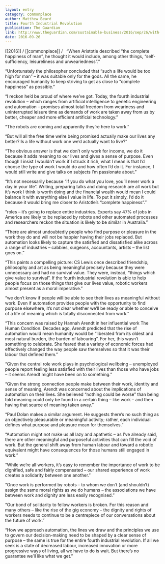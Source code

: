 ```yaml
---
layout: entry
category: commonplace
author: Matthew Beard
title: Fourth Industrial Revolution
publication: The Guardian
link: http://www.theguardian.com/sustainable-business/2016/sep/26/with-robots-is-a-life-without-work-one-wed-want-to-live
date: 2016-09-26
---
```


[[2016]] / [[commonplace]] / 
 
“When Aristotle described “the complete happiness of man”, he thought it would include, among other things, “self-sufficiency, leisureliness and unweariedness”.”

“Unfortunately the philosopher concluded that “such a life would be too high for man” – it was suitable only for the gods. All the same, he encouraged humanity to keep striving to get as close to “complete happiness” as possible.”

“I reckon he’d be proud of where we’ve got. Today, the fourth industrial revolution – which ranges from artificial intelligence to genetic engineering and automation – promises almost total freedom from weariness and uninterrupted leisure time as demands of work are taken away from us by better, cheaper and more efficient artificial technology.”

“The robots are coming and apparently they’re here to work.”

“But will all the free time we’re being promised actually make our lives any better? Is a life without work one we’d actually want to live?”

“The obvious answer is that we don’t only work for income, we do it because it adds meaning to our lives and gives a sense of purpose. Even though I insist I wouldn’t work if I struck it rich, what I mean is that I’d choose the type of work I would do and how often I’d do it. For instance, I would still write and give talks on subjects I’m passionate about.”

“It’s not necessarily because “if you do what you love, you’ll never work a day in your life”. Writing, preparing talks and doing research are all work but it’s work I think is worth doing and the financial wealth would mean I could balance it with everything else I value in life. To put it simply, I’d do it because it would bring me closer to Aristotle’s “complete happiness”.”

“roles – it’s going to replace entire industries. Experts say 47% of jobs in America are likely to be replaced by robots and other automated processes and researchers reckon the situation is likely to be similar in Australia.”

“There are almost undoubtedly people who find purpose or pleasure in the work they do and will not be happier having their jobs replaced. But automation looks likely to capture the satisfied and dissatisfied alike across a range of industries – cabbies, surgeons, accountants, artists – the list goes on.”

“This paints a compelling picture: CS Lewis once described friendship, philosophy and art as being meaningful precisely because they were unnecessary and had no survival value. They were, instead, “things which give value to survival”. If the fourth industrial revolution is able to help people focus on those things that give our lives value, robotic workers almost present as a moral imperative.”

“we don’t know if people will be able to see their lives as meaningful without work. Even if automation provides people with the opportunity to find purpose elsewhere, it’s not clear whether we’ll be ready or able to conceive of a life of meaning which is totally disconnected from work.”

“This concern was raised by Hannah Arendt in her influential work The Human Condition. Decades ago, Arendt predicted that the rise of automation would mean humanity would be “liberated from its oldest and most natural burden, the burden of labouring”. For her, this wasn’t something to celebrate. She feared that a variety of economic forces had effectively changed the way people saw themselves so that it was their labour that defined them.”

“Given the central role work plays in psychological wellbeing – unemployed people report feeling less satisfied with their lives than those who have jobs – it seems Arendt might have been on to something.”

“Given the strong connection people make between their work, identity and sense of meaning, Arendt was concerned about the implications of automation on their lives. She believed “nothing could be worse” than being told meaning could only be found in a certain thing – like work – and then having that source of meaning taken away.”

“Paul Dolan makes a similar argument. He suggests there’s no such thing as an objectively pleasurable or meaningful activity; rather, each individual defines what purpose and pleasure mean for themselves.”

“Automation might not make us all lazy and apathetic – as I’ve already said, there are other meaningful and purposeful activities that can fill the void of work. But the general shift away from human labour and toward a robotic equivalent might have consequences for those humans still engaged in work.”

“While we’re all workers, it’s easy to remember the importance of work to be dignified, safe and fairly compensated – our shared experience of work creates a solidarity between one another.”

“Once work is performed by robots – to whom we don’t (and shouldn’t) assign the same moral rights as we do humans – the associations we have between work and dignity are less easily recognised.”

“Our bond of solidarity to fellow workers is broken. For this reason and many others – like the rise of the gig economy – the dignity and rights of workers needs to continue to be a centrepiece of our conversations about the future of work.”

“How we approach automation, the lines we draw and the principles we use to govern our decision-making need to be shaped by a clear sense of purpose – the same is true for the entire fourth industrial revolution. If all we seek is a state of decreased labour, increased innovation or more progressive ways of living, all we have to do is wait. But there’s no guarantee we’ll like what we get.”

